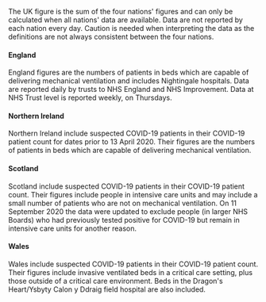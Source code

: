 The UK figure is the sum of the four nations' figures and can only be calculated when all nations' data are available.  Data are not reported by each nation every day.  Caution is needed when interpreting the data as the definitions are not always consistent between the four nations.

#### England

England figures are the numbers of patients in beds which are capable of delivering mechanical ventilation and includes Nightingale hospitals. Data are reported daily by trusts to NHS England and NHS Improvement. Data at NHS Trust level is reported weekly, on Thursdays.

#### Northern Ireland

Northern Ireland include suspected COVID-19 patients in their COVID-19 patient count for dates prior to 13 April 2020. Their figures are the numbers of patients in beds which are capable of delivering mechanical ventilation.

#### Scotland

Scotland include suspected COVID-19 patients in their COVID-19 patient count. Their figures include people in intensive care units and may include a small number of patients who are not on mechanical ventilation. On 11 September 2020 the data were updated to exclude people (in larger NHS Boards) who had previously tested positive for COVID-19 but remain in intensive care units for another reason.

#### Wales

Wales include suspected COVID-19 patients in their COVID-19 patient count. Their figures include invasive ventilated beds in a critical care setting, plus those outside of a critical care environment. Beds in the Dragon's Heart/Ysbyty Calon y Ddraig field hospital are also included.


